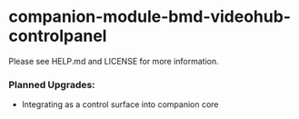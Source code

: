# companion-module-bmd-videohub-controlpanel
Please see HELP.md and LICENSE for more information.


### Planned Upgrades:
* Integrating as a control surface into companion core
